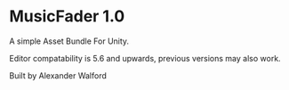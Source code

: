 # MusicFader 1.0
A simple Asset Bundle For Unity.





Editor compatability is 5.6 and upwards, previous versions may also work.

Built by Alexander Walford
